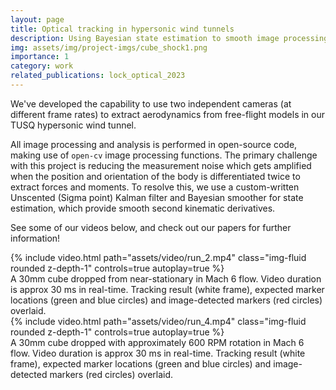 ```yaml
---
layout: page
title: Optical tracking in hypersonic wind tunnels
description: Using Bayesian state estimation to smooth image processing noise
img: assets/img/project-imgs/cube_shock1.png
importance: 1
category: work
related_publications: lock_optical_2023
---
```


We've developed the capability to use two independent cameras (at different
frame rates) to extract aerodynamics from free-flight models in our TUSQ
hypersonic wind tunnel.

All image processing and analysis is performed in open-source code, making use
of `open-cv` image processing functions. The primary challenge with this project
is reducing the measurement noise which gets amplified when the position and
orientation of the body is differentiated twice to extract forces and moments.
To resolve this, we use a custom-written Unscented (Sigma point) Kalman filter
and Bayesian smoother for state estimation, which provide smooth second
kinematic derivatives. 

See some of our videos below, and check out our papers for further information!

<div class="row mt-3">
    <div class="col-sm mt-3 mt-md-0">
        {% include video.html path="assets/video/run_2.mp4" class="img-fluid rounded z-depth-1" controls=true autoplay=true %}
    <!-- </div> -->
    <!-- <div class="col-sm mt-3 mt-md-0"> -->
        <!-- {% include video.html path="assets/video/pexels-engin-akyurt-6069112-960x540-30fps.mp4" class="img-fluid rounded z-depth-1" controls=true %} -->
    <!-- </div> -->
<!-- </div> -->
<div class="caption">
    A 30mm cube dropped from near-stationary in Mach 6 flow. Video duration is
    approx 30 ms in real-time. Tracking result (white frame), expected marker
    locations (green and blue circles) and image-detected markers (red circles)
    overlaid.
</div>

<div class="row mt-3">
    <div class="col-sm mt-3 mt-md-0">
        {% include video.html path="assets/video/run_4.mp4" class="img-fluid rounded z-depth-1" controls=true autoplay=true %}
    <!-- </div> -->
    <!-- <div class="col-sm mt-3 mt-md-0"> -->
        <!-- {% include video.html path="assets/video/pexels-engin-akyurt-6069112-960x540-30fps.mp4" class="img-fluid rounded z-depth-1" controls=true %} -->
    <!-- </div> -->
<!-- </div> -->
<div class="caption">
    A 30mm cube dropped with approximately 600 RPM rotation in Mach 6 flow. Video duration is
    approx 30 ms in real-time. Tracking result (white frame), expected marker
    locations (green and blue circles) and image-detected markers (red circles)
    overlaid.

</div>
